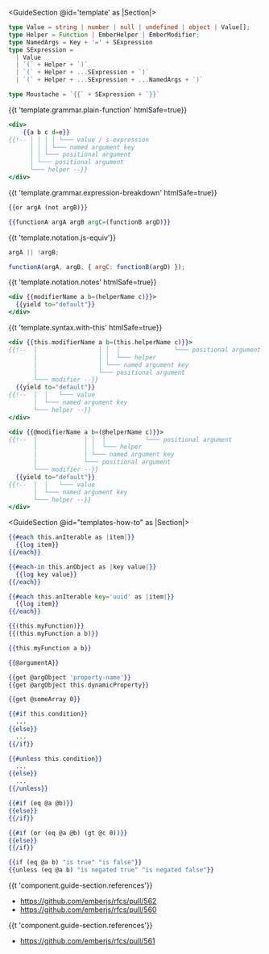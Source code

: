 <GuideSection @id='template' as |Section|>
  <Section @id='grammar'>

```typescript
type Value = string | number | null | undefined | object | Value[];
type Helper = Function | EmberHelper | EmberModifier;
type NamedArgs = Key + '=' + SExpression
type SExpression =
  | Value
  | `(` + Helper + `)`
  | `(` + Helper + ...SExpression + `)`
  | `(` + Helper + ...SExpression + ...NamedArgs + `)`

type Moustache = `{{` + SExpression + `}}`
```

  <p>{{t 'template.grammar.plain-function' htmlSafe=true}}</p>

```hbs
<div>
    {{a b c d=e}}
{{!-- │ │ │ │ └─── value / s-expression
      │ │ │ └─── named argument key
      │ │ └─── positional argument
      │ └─── positional argument
      └─── helper --}}
</div>
```

  <p>{{t 'template.grammar.expression-breakdown' htmlSafe=true}}</p>

  </Section>

  <Section @id='notation'>

```hbs
{{or argA (not argB)}}

{{functionA argA argB argC=(functionB argD)}}
```

  <p>{{t 'template.notation.js-equiv'}}</p>

```js
argA || !argB;

functionA(argA, argB, { argC: functionB(argD) });
```

  <p>{{t 'template.notation.notes' htmlSafe=true}}</p>

  </Section>

  <Section @id='syntax'>

```hbs
<div {{modifierName a b=(helperName c)}}>
  {{yield to="default"}}
</div>
```

  <p>{{t 'template.syntax.with-this' htmlSafe=true}}</p>

```hbs
<div {{this.modifierName a b=(this.helperName c)}}>
{{!--  │                 │ │  │               └─── positional argument
       │                 │ │  └─── helper
       │                 │ └─── named argument key
       │                 └─── positional argument
       └─── modifier --}}
  {{yield to="default"}}
{{!--  │  │   └─── value
       │  └─── named argument key
       └─── helper --}}
</div>

<div {{@modifierName a b=(@helperName c)}}>
{{!--  │             │ │  │           └─── positional argument
       │             │ │  └─── helper
       │             │ └─── named argument key
       │             └─── positional argument
       └─── modifier --}}
  {{yield to="default"}}
{{!--  │  │   └─── value
       │  └─── named argument key
       └─── helper --}}
</div>
```

  </Section>
</GuideSection>

<GuideSection @id="templates-how-to" as |Section|>
  <Section @id="iterate">

```hbs
{{#each this.anIterable as |item|}}
  {{log item}}
{{/each}}
```

```hbs
{{#each-in this.anObject as |key value|}}
  {{log key value}}
{{/each}}
```

```hbs
{{#each this.anIterable key='uuid' as |item|}}
  {{log item}}
{{/each}}
```


  </Section>

  <Section @id="invoke-function">

```hbs
{{(this.myFunction)}}
{{(this.myFunction a b)}}
```

```hbs
{{this.myFunction a b}}
```

  </Section>

  <Section @id="access-properties">

```hbs
{{@argumentA}}
```

```hbs
{{get @argObject 'property-name'}}
{{get @argObject this.dynamicProperty}}
```

  </Section>

  <Section @id="access-array-indices">

```hbs
{{get @someArray 0}}
```

  </Section>

  <Section @id="conditions">

```hbs
{{#if this.condition}}
  ...
{{else}}
  ...
{{/if}}
```

```hbs
{{#unless this.condition}}
  ...
{{else}}
  ...
{{/unless}}
```

```hbs
{{#if (eq @a @b)}}
{{else}}
{{/if}}
```

```hbs
{{#if (or (eq @a @b) (gt @c 0))}}
{{else}}
{{/if}}
```

```hbs
{{if (eq @a b) "is true" "is false"}}
{{unless (eq @a b) "is negated true" "is negated false"}}
```

{{t 'component.guide-section.references'}}
 - https://github.com/emberjs/rfcs/pull/562
 - https://github.com/emberjs/rfcs/pull/560


  </Section>

  <Section @id="math">

{{t 'component.guide-section.references'}}
 - https://github.com/emberjs/rfcs/pull/561

  </Section>

</GuideSection>
